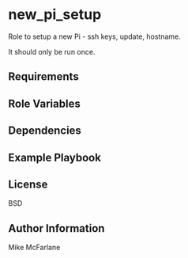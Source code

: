 new_pi_setup
============

Role to setup a new Pi - ssh keys, update, hostname.

It should only be run once.

Requirements
------------



Role Variables
--------------



Dependencies
------------



Example Playbook
----------------


License
-------

BSD

Author Information
------------------

Mike McFarlane
